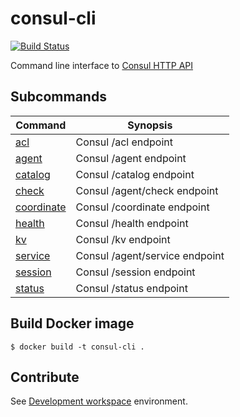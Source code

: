 # consul-cli

[![Build Status](https://travis-ci.org/mantl/consul-cli.svg)](https://travis-ci.org/mantl/consul-cli)

Command line interface to [Consul HTTP API](https://consul.io/docs/agent/http.html)


## Subcommands

| Command                                                                | Synopsis                       |
| ---------------------------------------------------------------------- | ------------------------------ |
| [acl](https://github.com/CiscoCloud/consul-cli/wiki/ACL)               | Consul /acl endpoint           |
| [agent](https://github.com/CiscoCloud/consul-cli/wiki/Agent)           | Consul /agent endpoint         |
| [catalog](https://github.com/CiscoCloud/consul-cli/wiki/Agent)         | Consul /catalog endpoint       |
| [check](https://github.com/CiscoCloud/consul-cli/wiki/Check)           | Consul /agent/check endpoint   |
| [coordinate](https://github.com/CiscoCloud/consul-cli/wiki/Coordinate) | Consul /coordinate endpoint    |
| [health](https://github.com/CiscoCloud/consul-cli/wiki/Health)         | Consul /health endpoint        |
| [kv](https://github.com/CiscoCloud/consul-cli/wiki/KV)                 | Consul /kv endpoint            |
| [service](https://github.com/CiscoCloud/consul-cli/wiki/Service)       | Consul /agent/service endpoint |
| [session](https://github.com/CiscoCloud/consul-cli/wiki/Session)       | Consul /session endpoint       |
| [status](https://github.com/CiscoCloud/consul-cli/wiki/Status)         | Consul /status endpoint        |


## Build Docker image

```
$ docker build -t consul-cli .
```

## Contribute

See [Development workspace](workspace) environment.
